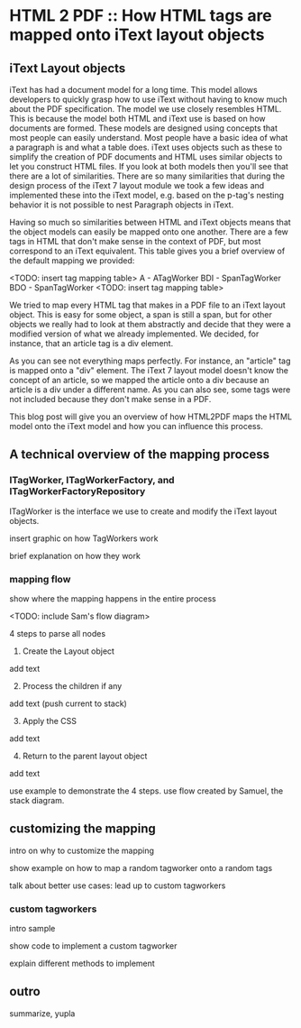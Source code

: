 # HTML 2 PDF :: How HTML tags are mapped onto iText layout objects


## iText Layout objects

iText has had a document model for a long time. This model allows developers to quickly grasp how to use iText without having to know much about the PDF specification. The model we use closely resembles HTML. This is because the model both HTML and iText use is based on how documents are formed. These models are designed using concepts that most people can easily understand. Most people have a basic idea of what a paragraph is and what a table does. iText uses objects such as these to simplify the creation of PDF documents and HTML uses similar objects to let you construct HTML files. If you look at both models then you'll see that there are a lot of similarities. There are so many similarities that during the design process of the iText 7 layout module we took a few ideas and implemented these into the iText model, e.g. based on the p-tag's nesting behavior it is not possible to nest Paragraph objects in iText. 

Having so much so similarities between HTML and iText objects means that the object models can easily be mapped onto one another. There are a few tags in HTML that don't make sense in the context of PDF, but most correspond to an iText equivalent. This table gives you a brief overview of the default mapping we provided:

<TODO: insert tag mapping table>
A - ATagWorker
BDI - SpanTagWorker
BDO - SpanTagWorker
<TODO: insert tag mapping table>

We tried to map every HTML tag that makes in a PDF file to an iText layout object. This is easy for some object, a span is still a span, but for other objects we really had to look at them abstractly and decide that they were a modified version of what we already implemented. We decided, for instance, that an article tag is a div element.

As you can see not everything maps perfectly. For instance, an "article" tag is mapped onto a "div" element. The iText 7 layout model doesn't know the concept of an article, so we mapped the article onto a div because an article is a div under a different name. As you can also see, some tags were not included because they don't make sense in a PDF.

This blog post will give you an overview of how HTML2PDF maps the HTML model onto the iText model and how you can influence this process.



## A technical overview of the mapping process

### ITagWorker, ITagWorkerFactory, and ITagWorkerFactoryRepository

ITagWorker is the interface we use to create and modify the iText layout objects. 

insert graphic on how TagWorkers work

brief explanation on how they work

### mapping flow

show where the mapping happens in the entire process

<TODO: include Sam's flow diagram>

4 steps to parse all nodes

1. Create the Layout object

add text

2. Process the children if any

add text (push current to stack)

3. Apply the CSS

add text

4. Return to the parent layout object

add text


use example to demonstrate the 4 steps. use flow created by Samuel, the stack diagram.



## customizing the mapping

intro on why to customize the mapping

show example on how to map a random tagworker onto a random tags

talk about better use cases: lead up to custom tagworkers



### custom tagworkers

intro sample

show code to implement a custom tagworker

explain different methods to implement


## outro

summarize, yupla